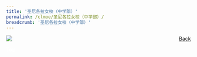```yaml
---
title: '圣尼各拉女校（中学部）'
permalink: /clmoe/圣尼各拉女校（中学部）/
breadcrumb: '圣尼各拉女校（中学部）'
---
```


<!-- Global site tag (gtag.js) - Google Ads: 726049306 -->
<script async src="https://www.googletagmanager.com/gtag/js?id=AW-726049306"></script>
<script>
  window.dataLayer = window.dataLayer || [];
  function gtag(){dataLayer.push(arguments);}
  gtag('js', new Date());

  gtag('config', 'AW-726049306');
</script>
<a href="/gallery/华文学习展示区-chinese-exhibitions-d/schools/" style="float:right;">Back</a>
 <img src="/images/CHIJ-CL.jpg"> <br/>


<div class="btntop"><a href="#top" style="text-decoration:none;"><span style="color:white"><b>Top</b></span></a></div>
